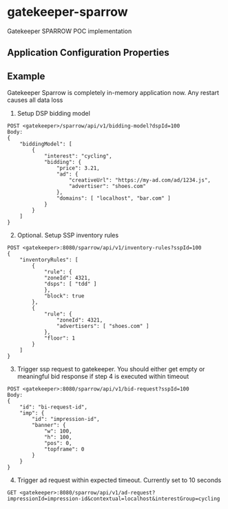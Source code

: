 # gatekeeper-sparrow
Gatekeeper SPARROW POC implementation

## Application Configuration Properties

## Example
Gatekeeper Sparrow is completely in-memory application now. Any restart causes all data loss

 1. Setup DSP bidding model
```
POST <gatekeeper>/sparrow/api/v1/bidding-model?dspId=100
Body:
{
	"biddingModel": [
		{
			"interest": "cycling",
			"bidding": {
				"price": 3.21,
    			"ad": {
    				"creativeUrl": "https://my-ad.com/ad/1234.js",
    				"advertiser": "shoes.com"
    			},
    			"domains": [ "localhost", "bar.com" ]
			}
		}
	]
}
```

 2. Optional. Setup SSP inventory rules
```
POST <gatekeeper>:8080/sparrow/api/v1/inventory-rules?sspId=100
{
	"inventoryRules": [
		{
	    	"rule": {
	    	"zoneId": 4321,
	    	"dsps": [ "tdd" ]
	    	},
	    	"block": true
		},
		{
    		"rule": {
    			"zoneId": 4321,
    			"advertisers": [ "shoes.com" ]
    		},
    		"floor": 1
		}
	]
}
```

 3. Trigger ssp request to gatekeeper. You should either get empty or meaningful bid response if step 4 is executed within timeout 
```
POST <gatekeeper>:8080/sparrow/api/v1/bid-request?sspId=100
Body:
{
	"id": "bi-request-id",
	"imp": {
		"id": "impression-id",
		"banner": {
			"w": 100,
			"h": 100,
			"pos": 0,
			"topframe": 0
		}
	}
}
```

 4. Trigger ad request within expected timeout. Currently set to 10 seconds
```
GET <gatekeeper>:8080/sparrow/api/v1/ad-request?impressionId=impression-id&contextual=localhost&interestGroup=cycling
```


